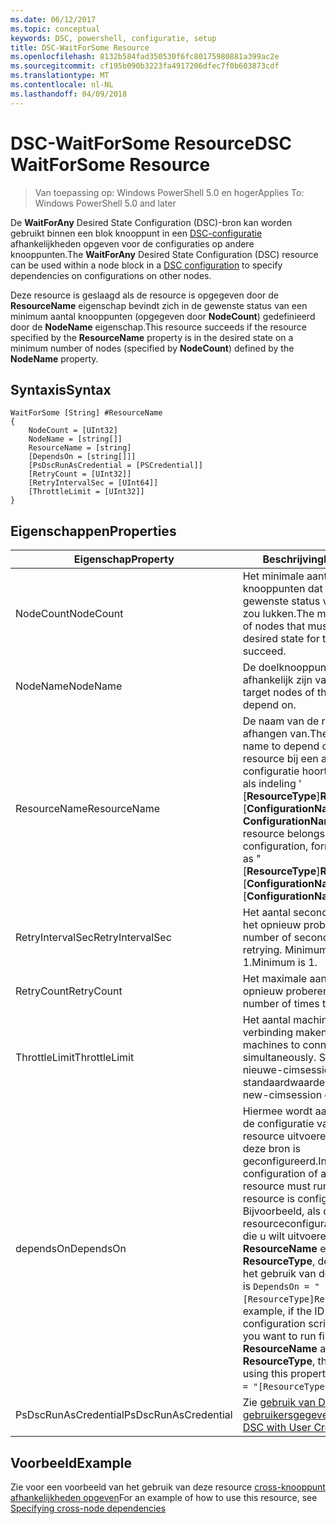```yaml
---
ms.date: 06/12/2017
ms.topic: conceptual
keywords: DSC, powershell, configuratie, setup
title: DSC-WaitForSome Resource
ms.openlocfilehash: 8132b584fad350530f6fc80175980881a399ac2e
ms.sourcegitcommit: cf195b090b3223fa4917206dfec7f0b603873cdf
ms.translationtype: MT
ms.contentlocale: nl-NL
ms.lasthandoff: 04/09/2018
---
```

# <a name="dsc-waitforsome-resource"></a><span data-ttu-id="bd5d1-103">DSC-WaitForSome Resource</span><span class="sxs-lookup"><span data-stu-id="bd5d1-103">DSC WaitForSome Resource</span></span>

> <span data-ttu-id="bd5d1-104">Van toepassing op: Windows PowerShell 5.0 en hoger</span><span class="sxs-lookup"><span data-stu-id="bd5d1-104">Applies To: Windows PowerShell 5.0 and later</span></span>

<span data-ttu-id="bd5d1-105">De **WaitForAny** Desired State Configuration (DSC)-bron kan worden gebruikt binnen een blok knooppunt in een [DSC-configuratie](configurations.md) afhankelijkheden opgeven voor de configuraties op andere knooppunten.</span><span class="sxs-lookup"><span data-stu-id="bd5d1-105">The **WaitForAny** Desired State Configuration (DSC) resource can be used within a node block in a [DSC configuration](configurations.md) to specify dependencies on configurations on other nodes.</span></span>

<span data-ttu-id="bd5d1-106">Deze resource is geslaagd als de resource is opgegeven door de **ResourceName** eigenschap bevindt zich in de gewenste status van een minimum aantal knooppunten (opgegeven door **NodeCount**) gedefinieerd door de **NodeName**  eigenschap.</span><span class="sxs-lookup"><span data-stu-id="bd5d1-106">This resource succeeds if the resource specified by the **ResourceName** property is in the desired state on a minimum number of nodes (specified by **NodeCount**) defined by the **NodeName** property.</span></span>


## <a name="syntax"></a><span data-ttu-id="bd5d1-107">Syntaxis</span><span class="sxs-lookup"><span data-stu-id="bd5d1-107">Syntax</span></span>

```
WaitForSome [String] #ResourceName
{
    NodeCount = [UInt32]
    NodeName = [string[]]
    ResourceName = [string]
    [DependsOn = [string[]]]
    [PsDscRunAsCredential = [PSCredential]]
    [RetryCount = [UInt32]]
    [RetryIntervalSec = [UInt64]]
    [ThrottleLimit = [UInt32]]
}
```

## <a name="properties"></a><span data-ttu-id="bd5d1-108">Eigenschappen</span><span class="sxs-lookup"><span data-stu-id="bd5d1-108">Properties</span></span>

|  <span data-ttu-id="bd5d1-109">Eigenschap</span><span class="sxs-lookup"><span data-stu-id="bd5d1-109">Property</span></span>  |  <span data-ttu-id="bd5d1-110">Beschrijving</span><span class="sxs-lookup"><span data-stu-id="bd5d1-110">Description</span></span>   |
|---|---|
| <span data-ttu-id="bd5d1-111">NodeCount</span><span class="sxs-lookup"><span data-stu-id="bd5d1-111">NodeCount</span></span>| <span data-ttu-id="bd5d1-112">Het minimale aantal knooppunten dat moet zich in de gewenste status voor deze bron zou lukken.</span><span class="sxs-lookup"><span data-stu-id="bd5d1-112">The minimum number of nodes that must be in the desired state for this resource to succeed.</span></span>|
| <span data-ttu-id="bd5d1-113">NodeName</span><span class="sxs-lookup"><span data-stu-id="bd5d1-113">NodeName</span></span>| <span data-ttu-id="bd5d1-114">De doelknooppunten van afhankelijk zijn van de bron.</span><span class="sxs-lookup"><span data-stu-id="bd5d1-114">The target nodes of the resource to depend on.</span></span>|
| <span data-ttu-id="bd5d1-115">ResourceName</span><span class="sxs-lookup"><span data-stu-id="bd5d1-115">ResourceName</span></span>| <span data-ttu-id="bd5d1-116">De naam van de resource afhangen van.</span><span class="sxs-lookup"><span data-stu-id="bd5d1-116">The resource name to depend on.</span></span> <span data-ttu-id="bd5d1-117">Als deze resource bij een andere configuratie hoort, de naam op als indeling ' [__ResourceType__]__ResourceName__:: [__ConfigurationName__]:: [ __ConfigurationName__] "</span><span class="sxs-lookup"><span data-stu-id="bd5d1-117">If this resource belongs to a different configuration, format the name as "[__ResourceType__]__ResourceName__::[__ConfigurationName__]::[__ConfigurationName__]"</span></span>|
| <span data-ttu-id="bd5d1-118">RetryIntervalSec</span><span class="sxs-lookup"><span data-stu-id="bd5d1-118">RetryIntervalSec</span></span>| <span data-ttu-id="bd5d1-119">Het aantal seconden alvorens het opnieuw proberen.</span><span class="sxs-lookup"><span data-stu-id="bd5d1-119">The number of seconds before retrying.</span></span> <span data-ttu-id="bd5d1-120">Minimumwaarde is 1.</span><span class="sxs-lookup"><span data-stu-id="bd5d1-120">Minimum is 1.</span></span>|
| <span data-ttu-id="bd5d1-121">RetryCount</span><span class="sxs-lookup"><span data-stu-id="bd5d1-121">RetryCount</span></span>| <span data-ttu-id="bd5d1-122">Het maximale aantal keren opnieuw proberen.</span><span class="sxs-lookup"><span data-stu-id="bd5d1-122">The maximum number of times to retry.</span></span>|
| <span data-ttu-id="bd5d1-123">ThrottleLimit</span><span class="sxs-lookup"><span data-stu-id="bd5d1-123">ThrottleLimit</span></span>| <span data-ttu-id="bd5d1-124">Het aantal machines tegelijk verbinding maken.</span><span class="sxs-lookup"><span data-stu-id="bd5d1-124">Number of machines to connect simultaneously.</span></span> <span data-ttu-id="bd5d1-125">Standaard is de nieuwe-cimsession standaardwaarde.</span><span class="sxs-lookup"><span data-stu-id="bd5d1-125">Default is new-cimsession default.</span></span>|
| <span data-ttu-id="bd5d1-126">dependsOn</span><span class="sxs-lookup"><span data-stu-id="bd5d1-126">DependsOn</span></span> | <span data-ttu-id="bd5d1-127">Hiermee wordt aangegeven dat de configuratie van een andere resource uitvoeren moet voordat deze bron is geconfigureerd.</span><span class="sxs-lookup"><span data-stu-id="bd5d1-127">Indicates that the configuration of another resource must run before this resource is configured.</span></span> <span data-ttu-id="bd5d1-128">Bijvoorbeeld, als de ID van de resourceconfiguratie scriptblok die u wilt uitvoeren eerst is __ResourceName__ en het type __ResourceType__, de syntaxis voor het gebruik van deze eigenschap is `DependsOn = "[ResourceType]ResourceName"`.</span><span class="sxs-lookup"><span data-stu-id="bd5d1-128">For example, if the ID of the resource configuration script block that you want to run first is __ResourceName__ and its type is __ResourceType__, the syntax for using this property is `DependsOn = "[ResourceType]ResourceName"`.</span></span>|
| <span data-ttu-id="bd5d1-129">PsDscRunAsCredential</span><span class="sxs-lookup"><span data-stu-id="bd5d1-129">PsDscRunAsCredential</span></span> | <span data-ttu-id="bd5d1-130">Zie [gebruik van DSC met gebruikersgegevens](https://docs.microsoft.com/powershell/dsc/runasuser)</span><span class="sxs-lookup"><span data-stu-id="bd5d1-130">See [Using DSC with User Credentials](https://docs.microsoft.com/powershell/dsc/runasuser)</span></span> |


## <a name="example"></a><span data-ttu-id="bd5d1-131">Voorbeeld</span><span class="sxs-lookup"><span data-stu-id="bd5d1-131">Example</span></span>

<span data-ttu-id="bd5d1-132">Zie voor een voorbeeld van het gebruik van deze resource [cross-knooppunt afhankelijkheden opgeven](crossNodeDependencies.md)</span><span class="sxs-lookup"><span data-stu-id="bd5d1-132">For an example of how to use this resource, see [Specifying cross-node dependencies](crossNodeDependencies.md)</span></span>